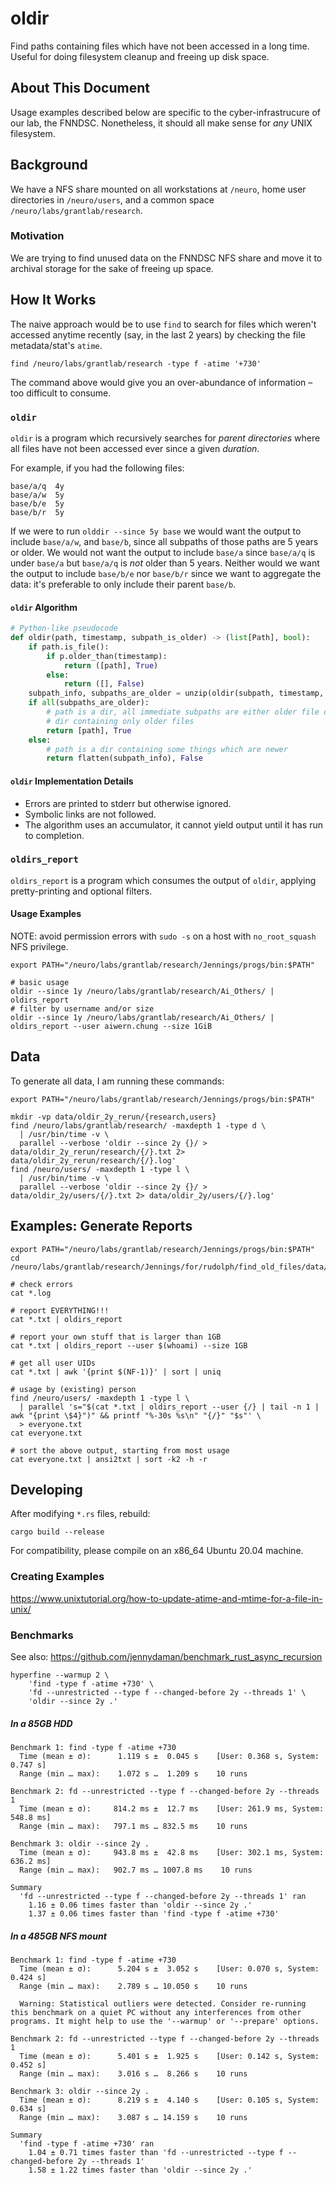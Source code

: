 # oldir

Find paths containing files which have not been accessed in a long time.
Useful for doing filesystem cleanup and freeing up disk space.

## About This Document

Usage examples described below are specific to the cyber-infrastrucure of our lab, the FNNDSC.
Nonetheless, it should all make sense for _any_ UNIX filesystem.

## Background

We have a NFS share mounted on all workstations at `/neuro`,
home user directories in `/neuro/users`, and a common space
`/neuro/labs/grantlab/research`.

### Motivation

We are trying to find unused data on the FNNDSC NFS share and
move it to archival storage for the sake of freeing up space.

## How It Works

The naive approach would be to use `find` to search for files which weren't accessed anytime recently (say, in the last 2 years) by checking the file metadata/stat's `atime`.

```shell
find /neuro/labs/grantlab/research -type f -atime '+730'
```

The command above would give you an over-abundance of information – too difficult to consume.

### `oldir`

`oldir` is a program which recursively searches for _parent directories_ where all files have
not been accessed ever since a given _duration_.

For example, if you had the following files:

```
base/a/q  4y
base/a/w  5y
base/b/e  5y
base/b/r  5y
```

If we were to run `olddir --since 5y base` we would want the output to include `base/a/w`, and `base/b`,
since all subpaths of those paths are 5 years or older. We would not want the output to include
`base/a` since `base/a/q` is under `base/a` but `base/a/q` is _not_ older than 5 years.
Neither would we want the output to include `base/b/e` nor `base/b/r` since we want to aggregate the
data: it's preferable to only include their parent `base/b`.

#### `oldir` Algorithm

```python
# Python-like pseudocode
def oldir(path, timestamp, subpath_is_older) -> (list[Path], bool):
    if path.is_file():
        if p.older_than(timestamp):
            return ([path], True)
        else:
            return ([], False)
    subpath_info, subpaths_are_older = unzip(oldir(subpath, timestamp, subpath_is_older) for subpath in path)
    if all(subpaths_are_older):
        # path is a dir, all immediate subpaths are either older file or
        # dir containing only older files
        return [path], True
    else:
        # path is a dir containing some things which are newer
        return flatten(subpath_info), False
```

#### `oldir` Implementation Details

- Errors are printed to stderr but otherwise ignored.
- Symbolic links are not followed.
- The algorithm uses an accumulator, it cannot yield output until it has run to completion.

### `oldirs_report`

`oldirs_report` is a program which consumes the output of `oldir`, applying pretty-printing and optional filters.

#### Usage Examples

NOTE: avoid permission errors with `sudo -s` on a host with `no_root_squash` NFS privilege.

```shell
export PATH="/neuro/labs/grantlab/research/Jennings/progs/bin:$PATH"

# basic usage
oldir --since 1y /neuro/labs/grantlab/research/Ai_Others/ | oldirs_report
# filter by username and/or size
oldir --since 1y /neuro/labs/grantlab/research/Ai_Others/ | oldirs_report --user aiwern.chung --size 1GiB
```

## Data

To generate all data, I am running these commands:

```shell
export PATH="/neuro/labs/grantlab/research/Jennings/progs/bin:$PATH"

mkdir -vp data/oldir_2y_rerun/{research,users}
find /neuro/labs/grantlab/research/ -maxdepth 1 -type d \
  | /usr/bin/time -v \
  parallel --verbose 'oldir --since 2y {}/ > data/oldir_2y_rerun/research/{/}.txt 2> data/oldir_2y_rerun/research/{/}.log'
find /neuro/users/ -maxdepth 1 -type l \
  | /usr/bin/time -v \
  parallel --verbose 'oldir --since 2y {}/ > data/oldir_2y/users/{/}.txt 2> data/oldir_2y/users/{/}.log'
```

## Examples: Generate Reports

```shell
export PATH="/neuro/labs/grantlab/research/Jennings/progs/bin:$PATH"
cd /neuro/labs/grantlab/research/Jennings/for/rudolph/find_old_files/data/oldir_2y/research

# check errors
cat *.log

# report EVERYTHING!!!
cat *.txt | oldirs_report

# report your own stuff that is larger than 1GB
cat *.txt | oldirs_report --user $(whoami) --size 1GB

# get all user UIDs
cat *.txt | awk '{print $(NF-1)}' | sort | uniq

# usage by (existing) person
find /neuro/users/ -maxdepth 1 -type l \
  | parallel 's="$(cat *.txt | oldirs_report --user {/} | tail -n 1 | awk "{print \$4}")" && printf "%-30s %s\n" "{/}" "$s"' \
  > everyone.txt
cat everyone.txt

# sort the above output, starting from most usage
cat everyone.txt | ansi2txt | sort -k2 -h -r
```

## Developing

After modifying `*.rs` files, rebuild:

```shell
cargo build --release
```

For compatibility, please compile on an x86_64 Ubuntu 20.04 machine.

### Creating Examples

https://www.unixtutorial.org/how-to-update-atime-and-mtime-for-a-file-in-unix/

### Benchmarks

See also: https://github.com/jennydaman/benchmark_rust_async_recursion

```shell
hyperfine --warmup 2 \
    'find -type f -atime +730' \
    'fd --unrestricted --type f --changed-before 2y --threads 1' \
    'oldir --since 2y .'
```

##### In a 85GB HDD

```
Benchmark 1: find -type f -atime +730
  Time (mean ± σ):      1.119 s ±  0.045 s    [User: 0.368 s, System: 0.747 s]
  Range (min … max):    1.072 s …  1.209 s    10 runs
 
Benchmark 2: fd --unrestricted --type f --changed-before 2y --threads 1
  Time (mean ± σ):     814.2 ms ±  12.7 ms    [User: 261.9 ms, System: 548.8 ms]
  Range (min … max):   797.1 ms … 832.5 ms    10 runs
 
Benchmark 3: oldir --since 2y .
  Time (mean ± σ):     943.8 ms ±  42.8 ms    [User: 302.1 ms, System: 636.2 ms]
  Range (min … max):   902.7 ms … 1007.8 ms    10 runs
 
Summary
  'fd --unrestricted --type f --changed-before 2y --threads 1' ran
    1.16 ± 0.06 times faster than 'oldir --since 2y .'
    1.37 ± 0.06 times faster than 'find -type f -atime +730'
```

##### In a 485GB NFS mount

```
Benchmark 1: find -type f -atime +730
  Time (mean ± σ):      5.204 s ±  3.052 s    [User: 0.070 s, System: 0.424 s]
  Range (min … max):    2.789 s … 10.050 s    10 runs
 
  Warning: Statistical outliers were detected. Consider re-running this benchmark on a quiet PC without any interferences from other programs. It might help to use the '--warmup' or '--prepare' options.
 
Benchmark 2: fd --unrestricted --type f --changed-before 2y --threads 1
  Time (mean ± σ):      5.401 s ±  1.925 s    [User: 0.142 s, System: 0.452 s]
  Range (min … max):    3.016 s …  8.266 s    10 runs
 
Benchmark 3: oldir --since 2y .
  Time (mean ± σ):      8.219 s ±  4.140 s    [User: 0.105 s, System: 0.634 s]
  Range (min … max):    3.087 s … 14.159 s    10 runs
 
Summary
  'find -type f -atime +730' ran
    1.04 ± 0.71 times faster than 'fd --unrestricted --type f --changed-before 2y --threads 1'
    1.58 ± 1.22 times faster than 'oldir --since 2y .'
```
